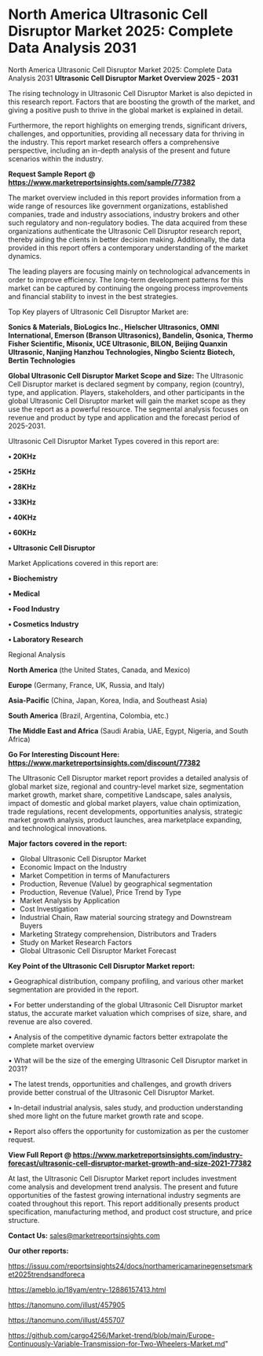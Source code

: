 # North America Ultrasonic Cell Disruptor Market 2025: Complete Data Analysis 2031
North America Ultrasonic Cell Disruptor Market 2025: Complete Data Analysis 2031
<Strong> Ultrasonic Cell Disruptor Market Overview 2025 - 2031</strong>

The rising technology in Ultrasonic Cell Disruptor Market is also depicted in this research report. Factors that are boosting the growth of the market, and giving a positive push to thrive in the global market is explained in detail.

Furthermore, the report highlights on emerging trends, significant drivers, challenges, and opportunities, providing all necessary data for thriving in the industry. This report market research offers a comprehensive perspective, including an in-depth analysis of the present and future scenarios within the industry.

<strong>Request Sample Report @ <a href=https://www.marketreportsinsights.com/sample/77382>https://www.marketreportsinsights.com/sample/77382</a></strong>

The market overview included in this report provides information from a wide range of resources like government organizations, established companies, trade and industry associations, industry brokers and other such regulatory and non-regulatory bodies. The data acquired from these organizations authenticate the Ultrasonic Cell Disruptor research report, thereby aiding the clients in better decision making. Additionally, the data provided in this report offers a contemporary understanding of the market dynamics.

The leading players are focusing mainly on technological advancements in order to improve efficiency. The long-term development patterns for this market can be captured by continuing the ongoing process improvements and financial stability to invest in the best strategies.

Top Key players of Ultrasonic Cell Disruptor Market are:

<strong>Sonics & Materials, BioLogics Inc., Hielscher Ultrasonics, OMNI International, Emerson (Branson Ultrasonics), Bandelin, Qsonica, Thermo Fisher Scientific, Misonix, UCE Ultrasonic, BILON, Beijing Quanxin Ultrasonic, Nanjing Hanzhou Technologies, Ningbo Scientz Biotech, Bertin Technologies</strong>

<strong><b>Global Ultrasonic Cell Disruptor Market Scope and Size:</b></strong>
The Ultrasonic Cell Disruptor market is declared segment by company, region (country), type, and application. Players, stakeholders, and other participants in the global Ultrasonic Cell Disruptor market will gain the market scope as they use the report as a powerful resource. The segmental analysis focuses on revenue and product by type and application and the forecast period of 2025-2031.

Ultrasonic Cell Disruptor Market Types covered in this report are:

<strong>• 20KHz

• 25KHz

• 28KHz

• 33KHz

• 40KHz

• 60KHz

• Ultrasonic Cell Disruptor</strong>

Market Applications covered in this report are:

<strong>• Biochemistry

• Medical

• Food Industry

• Cosmetics Industry

• Laboratory Research</strong> 

Regional Analysis

<strong>North America</strong> (the United States, Canada, and Mexico)

<strong>Europe</strong> (Germany, France, UK, Russia, and Italy)

<strong>Asia-Pacific</strong> (China, Japan, Korea, India, and Southeast Asia)

<strong>South America</strong> (Brazil, Argentina, Colombia, etc.)

<strong>The Middle East and Africa</strong> (Saudi Arabia, UAE, Egypt, Nigeria, and South Africa)

<strong>Go For Interesting Discount Here: <a href=https://www.marketreportsinsights.com/discount/77382>https://www.marketreportsinsights.com/discount/77382</a></strong>

The Ultrasonic Cell Disruptor market report provides a detailed analysis of global market size, regional and country-level market size, segmentation market growth, market share, competitive Landscape, sales analysis, impact of domestic and global market players, value chain optimization, trade regulations, recent developments, opportunities analysis, strategic market growth analysis, product launches, area marketplace expanding, and technological innovations.

<strong><b>Major factors covered in the report:</b></strong>
<ul>
  <li>Global Ultrasonic Cell Disruptor Market </li>
  <li>Economic Impact on the Industry</li>
  <li>Market Competition in terms of Manufacturers</li>
  <li>Production, Revenue (Value) by geographical segmentation</li>
  <li>Production, Revenue (Value), Price Trend by Type</li>
  <li>Market Analysis by Application</li>
  <li>Cost Investigation</li>
  <li>Industrial Chain, Raw material sourcing strategy and Downstream Buyers</li>
  <li>Marketing Strategy comprehension, Distributors and Traders</li>
  <li>Study on Market Research Factors</li>
  <li>Global Ultrasonic Cell Disruptor Market Forecast</li>
</ul>

<strong><b>Key Point of the Ultrasonic Cell Disruptor Market report:</b></strong>

• Geographical distribution, company profiling, and various other market segmentation are provided in the report.

• For better understanding of the global Ultrasonic Cell Disruptor market status, the accurate market valuation which comprises of size, share, and revenue are also covered.

• Analysis of the competitive dynamic factors better extrapolate the complete market overview

• What will be the size of the emerging Ultrasonic Cell Disruptor market in 2031?

• The latest trends, opportunities and challenges, and growth drivers provide better construal of the Ultrasonic Cell Disruptor Market.

• In-detail industrial analysis, sales study, and production understanding shed more light on the future market growth rate and scope.

• Report also offers the opportunity for customization as per the customer request.

<strong><b>View Full Report @ <a href=https://www.marketreportsinsights.com/industry-forecast/ultrasonic-cell-disruptor-market-growth-and-size-2021-77382>https://www.marketreportsinsights.com/industry-forecast/ultrasonic-cell-disruptor-market-growth-and-size-2021-77382</a></b></strong>


At last, the Ultrasonic Cell Disruptor Market report includes investment come analysis and development trend analysis. The present and future opportunities of the fastest growing international industry segments are coated throughout this report. This report additionally presents product specification, manufacturing method, and product cost structure, and price structure.

<strong>Contact Us:</strong>
sales@marketreportsinsights.com

<strong>Our other reports:</strong>

<a href=https://issuu.com/reportsinsights24/docs/northamericamarinegensetsmarket2025trendsandforeca>https://issuu.com/reportsinsights24/docs/northamericamarinegensetsmarket2025trendsandforeca</a>

<a href=https://ameblo.jp/18yam/entry-12886157413.html>https://ameblo.jp/18yam/entry-12886157413.html</a>

<a href=https://tanomuno.com/illust/457905>https://tanomuno.com/illust/457905</a>

<a href=https://tanomuno.com/illust/455707>https://tanomuno.com/illust/455707</a>

<a href=https://github.com/cargo4256/Market-trend/blob/main/Europe-Continuously-Variable-Transmission-for-Two-Wheelers-Market.md>https://github.com/cargo4256/Market-trend/blob/main/Europe-Continuously-Variable-Transmission-for-Two-Wheelers-Market.md</a>"
